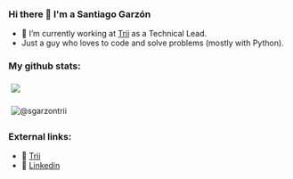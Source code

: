 ### Hi there 👋 I'm a Santiago Garzón

- 🔭 I’m currently working at [Trii](https://github.com/trii-co) as a Technical Lead.
- Just a guy who loves to code and solve problems (mostly with Python).

### My github stats:  

<p><img align="center" style="margin:5px" src="https://github-readme-stats.vercel.app/api?username=sgarzontrii&count_private=true&show_icons=true&theme=dark"></img></p>


<p><img align="center" style="margin:5px" src="https://github-readme-streak-stats.herokuapp.com?user=sanchezpili6&theme=dark&date_format=M%20j%5B%2C%20Y%5D" alt="@sgarzontrii" /></p>

### External links:

- 🚀 [Trii](https://trii.co/)
- 🔗 [Linkedin](https://www.linkedin.com/in/santiagogarzonm/)
